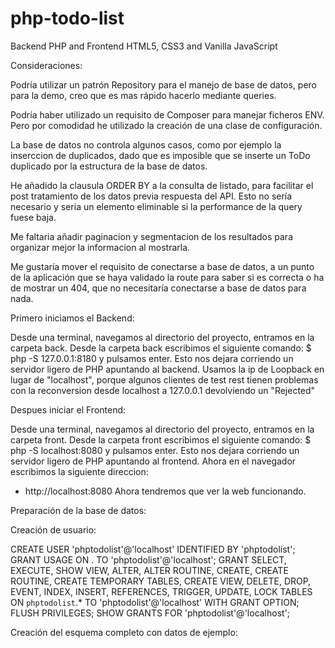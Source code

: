 # php-todo-list
Backend PHP and Frontend HTML5, CSS3 and Vanilla JavaScript

Consideraciones:

Podría utilizar un patrón Repository para el manejo de base de datos, pero para la demo, creo que es mas rápido hacerlo mediante queries.

Podría haber utilizado un requisito de Composer para manejar ficheros ENV. Pero por comodidad he utilizado la creación de una clase de configuración.

La base de datos no controla algunos casos, como por ejemplo la inserccion de duplicados, dado que es imposible que se inserte un ToDo duplicado por la estructura de la base de datos.

He añadido la clausula ORDER BY a la consulta de listado, para facilitar el post tratamiento de los datos previa respuesta del API. Esto no sería necesario y seria un elemento eliminable si la performance de la query fuese baja.

Me faltaria añadir paginacion y segmentacion de los resultados para organizar mejor la informacion al mostrarla.

Me gustaría mover el requisito de conectarse a base de datos, a un punto de la aplicación que se haya validado la route para saber si es correcta o ha de mostrar un 404, que no necesitaría conectarse a base de datos para nada.

Primero iniciamos el Backend:

Desde una terminal, navegamos al directorio del proyecto, entramos en la carpeta back.
Desde la carpeta back escribimos el siguiente comando:
$ php -S 127.0.0.1:8180 y pulsamos enter.
Esto nos dejara corriendo un servidor ligero de PHP apuntando al backend.
Usamos la ip de Loopback en lugar de "localhost", porque algunos clientes de test rest tienen problemas con la reconversion desde localhost a 127.0.0.1 devolviendo un "Rejected"

Despues iniciar el Frontend:

Desde una terminal, navegamos al directorio del proyecto, entramos en la carpeta front.
Desde la carpeta front escribimos el siguiente comando:
$ php -S localhost:8080 y pulsamos enter.
Esto nos dejara corriendo un servidor ligero de PHP apuntando al frontend.
Ahora en el navegador escribimos la siguiente direccion: 
- http://localhost:8080
Ahora tendremos que ver la web funcionando.

Preparación de la base de datos:

Creación de usuario:

CREATE USER 'phptodolist'@'localhost' IDENTIFIED BY 'phptodolist';
GRANT USAGE ON *.* TO 'phptodolist'@'localhost';
GRANT SELECT, EXECUTE, SHOW VIEW, ALTER, ALTER ROUTINE, CREATE, CREATE ROUTINE, CREATE TEMPORARY TABLES, CREATE VIEW, DELETE, DROP, EVENT, INDEX, INSERT, REFERENCES, TRIGGER, UPDATE, LOCK TABLES  ON `phptodolist`.* TO 'phptodolist'@'localhost' WITH GRANT OPTION;
FLUSH PRIVILEGES;
SHOW GRANTS FOR 'phptodolist'@'localhost';

Creación del esquema completo con datos de ejemplo:

